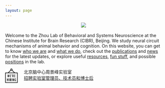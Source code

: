 ```yaml
---
layout: page
---
```


  <p align="center">
    <img width="800" src="/assets/max_colored.tiff">
  </p>

Welcome to the Zhou Lab of Behavioral and Systems Neuroscience at the Chinese Institute for Brain Research (CIBR), Beijing. We study neural circuit mechanisms of animal behavior and cognition. On this website, you can get to know [who we are](People.md) and [what we do](Research.md), check out the [publications](Publications.md) and [news](News.md) for the latest updates, or explore useful [resources](Resources.md), [fun stuff](Fun.md), and possible [positions](Join.md) in the lab.

<img align="left" width="40" style="margin-right:20px" src="/assets/hiring_icon.png" />

北京脑中心周景峰实验室<br>
[招聘实验室管理员、技术员和博士后](hiring.md)

<br clear="left" />

